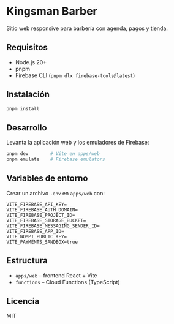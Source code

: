 # Kingsman Barber

Sitio web responsive para barbería con agenda, pagos y tienda.

## Requisitos
- Node.js 20+
- pnpm
- Firebase CLI (`pnpm dlx firebase-tools@latest`)

## Instalación
```bash
pnpm install
```

## Desarrollo
Levanta la aplicación web y los emuladores de Firebase:
```bash
pnpm dev        # Vite en apps/web
pnpm emulate    # Firebase emulators
```

## Variables de entorno
Crear un archivo `.env` en `apps/web` con:
```
VITE_FIREBASE_API_KEY=
VITE_FIREBASE_AUTH_DOMAIN=
VITE_FIREBASE_PROJECT_ID=
VITE_FIREBASE_STORAGE_BUCKET=
VITE_FIREBASE_MESSAGING_SENDER_ID=
VITE_FIREBASE_APP_ID=
VITE_WOMPI_PUBLIC_KEY=
VITE_PAYMENTS_SANDBOX=true
```

## Estructura
- `apps/web` – frontend React + Vite
- `functions` – Cloud Functions (TypeScript)

## Licencia
MIT
